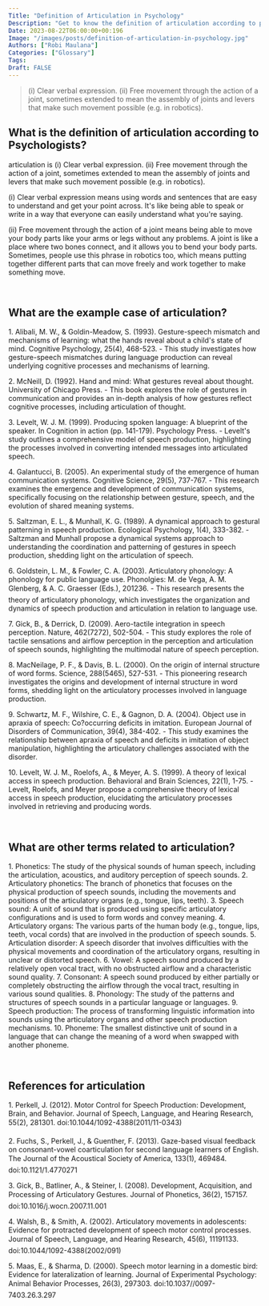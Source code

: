 ```yaml
---
Title: "Definition of Articulation in Psychology"
Description: "Get to know the definition of articulation according to psychologists."
Date: 2023-08-22T06:00:00+00:196
Image: "/images/posts/definition-of-articulation-in-psychology.jpg"
Authors: ["Robi Maulana"]
Categories: ["Glossary"]
Tags: 
Draft: FALSE
---
```





> (i) Clear verbal expression. (ii) Free movement through the action of a joint, sometimes extended to mean the assembly of joints and levers that make such movement possible (e.g. in robotics).

## What is the definition of articulation according to Psychologists?

articulation is (i) Clear verbal expression. (ii) Free movement through the action of a joint, sometimes extended to mean the assembly of joints and levers that make such movement possible (e.g. in robotics).

(i) Clear verbal expression means using words and sentences that are easy to understand and get your point across. It's like being able to speak or write in a way that everyone can easily understand what you're saying.

(ii) Free movement through the action of a joint means being able to move your body parts like your arms or legs without any problems. A joint is like a place where two bones connect, and it allows you to bend your body parts. Sometimes, people use this phrase in robotics too, which means putting together different parts that can move freely and work together to make something move.

 

## What are the example case of articulation?

1\. Alibali, M. W., & Goldin-Meadow, S. (1993). Gesture-speech mismatch and mechanisms of learning: what the hands reveal about a child's state of mind. Cognitive Psychology, 25(4), 468-523. - This study investigates how gesture-speech mismatches during language production can reveal underlying cognitive processes and mechanisms of learning.

2\. McNeill, D. (1992). Hand and mind: What gestures reveal about thought. University of Chicago Press. - This book explores the role of gestures in communication and provides an in-depth analysis of how gestures reflect cognitive processes, including articulation of thought.

3\. Levelt, W. J. M. (1999). Producing spoken language: A blueprint of the speaker. In Cognition in action (pp. 141-179). Psychology Press. - Levelt's study outlines a comprehensive model of speech production, highlighting the processes involved in converting intended messages into articulated speech.

4\. Galantucci, B. (2005). An experimental study of the emergence of human communication systems. Cognitive Science, 29(5), 737-767. - This research examines the emergence and development of communication systems, specifically focusing on the relationship between gesture, speech, and the evolution of shared meaning systems.

5\. Saltzman, E. L., & Munhall, K. G. (1989). A dynamical approach to gestural patterning in speech production. Ecological Psychology, 1(4), 333-382. - Saltzman and Munhall propose a dynamical systems approach to understanding the coordination and patterning of gestures in speech production, shedding light on the articulation of speech.

6\. Goldstein, L. M., & Fowler, C. A. (2003). Articulatory phonology: A phonology for public language use. Phonolgies: M. de Vega, A. M. Glenberg, & A. C. Graesser (Eds.), 201236. - This research presents the theory of articulatory phonology, which investigates the organization and dynamics of speech production and articulation in relation to language use.

7\. Gick, B., & Derrick, D. (2009). Aero-tactile integration in speech perception. Nature, 462(7272), 502-504. - This study explores the role of tactile sensations and airflow perception in the perception and articulation of speech sounds, highlighting the multimodal nature of speech perception.

8\. MacNeilage, P. F., & Davis, B. L. (2000). On the origin of internal structure of word forms. Science, 288(5465), 527-531. - This pioneering research investigates the origins and development of internal structure in word forms, shedding light on the articulatory processes involved in language production.

9\. Schwartz, M. F., Wilshire, C. E., & Gagnon, D. A. (2004). Object use in apraxia of speech: Co?occurring deficits in imitation. European Journal of Disorders of Communication, 39(4), 384-402. - This study examines the relationship between apraxia of speech and deficits in imitation of object manipulation, highlighting the articulatory challenges associated with the disorder.

10\. Levelt, W. J. M., Roelofs, A., & Meyer, A. S. (1999). A theory of lexical access in speech production. Behavioral and Brain Sciences, 22(1), 1-75. - Levelt, Roelofs, and Meyer propose a comprehensive theory of lexical access in speech production, elucidating the articulatory processes involved in retrieving and producing words.

 

## What are other terms related to articulation?

1\. Phonetics: The study of the physical sounds of human speech, including the articulation, acoustics, and auditory perception of speech sounds. 2. Articulatory phonetics: The branch of phonetics that focuses on the physical production of speech sounds, including the movements and positions of the articulatory organs (e.g., tongue, lips, teeth). 3. Speech sound: A unit of sound that is produced using specific articulatory configurations and is used to form words and convey meaning. 4. Articulatory organs: The various parts of the human body (e.g., tongue, lips, teeth, vocal cords) that are involved in the production of speech sounds. 5. Articulation disorder: A speech disorder that involves difficulties with the physical movements and coordination of the articulatory organs, resulting in unclear or distorted speech. 6. Vowel: A speech sound produced by a relatively open vocal tract, with no obstructed airflow and a characteristic sound quality. 7. Consonant: A speech sound produced by either partially or completely obstructing the airflow through the vocal tract, resulting in various sound qualities. 8. Phonology: The study of the patterns and structures of speech sounds in a particular language or languages. 9. Speech production: The process of transforming linguistic information into sounds using the articulatory organs and other speech production mechanisms. 10. Phoneme: The smallest distinctive unit of sound in a language that can change the meaning of a word when swapped with another phoneme.

 

## References for articulation

1\. Perkell, J. (2012). Motor Control for Speech Production: Development, Brain, and Behavior. Journal of Speech, Language, and Hearing Research, 55(2), 281301. doi:10.1044/1092-4388(2011/11-0343)

2\. Fuchs, S., Perkell, J., & Guenther, F. (2013). Gaze-based visual feedback on consonant-vowel coarticulation for second language learners of English. The Journal of the Acoustical Society of America, 133(1), 469484. doi:10.1121/1.4770271

3\. Gick, B., Batliner, A., & Steiner, I. (2008). Development, Acquisition, and Processing of Articulatory Gestures. Journal of Phonetics, 36(2), 157157. doi:10.1016/j.wocn.2007.11.001

4\. Walsh, B., & Smith, A. (2002). Articulatory movements in adolescents: Evidence for protracted development of speech motor control processes. Journal of Speech, Language, and Hearing Research, 45(6), 11191133. doi:10.1044/1092-4388(2002/091)

5\. Maas, E., & Sharma, D. (2000). Speech motor learning in a domestic bird: Evidence for lateralization of learning. Journal of Experimental Psychology: Animal Behavior Processes, 26(3), 297303. doi:10.1037//0097-7403.26.3.297
